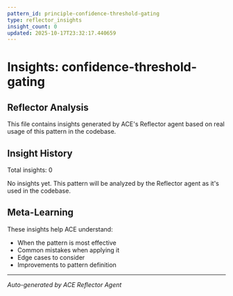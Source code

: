 ```yaml
---
pattern_id: principle-confidence-threshold-gating
type: reflector_insights
insight_count: 0
updated: 2025-10-17T23:32:17.440659
---
```

# Insights: confidence-threshold-gating

## Reflector Analysis

This file contains insights generated by ACE's Reflector agent based on real usage of this pattern in the codebase.

## Insight History

Total insights: 0

No insights yet. This pattern will be analyzed by the Reflector agent as it's used in the codebase.

## Meta-Learning

These insights help ACE understand:
- When the pattern is most effective
- Common mistakes when applying it
- Edge cases to consider
- Improvements to pattern definition

---

*Auto-generated by ACE Reflector Agent*
